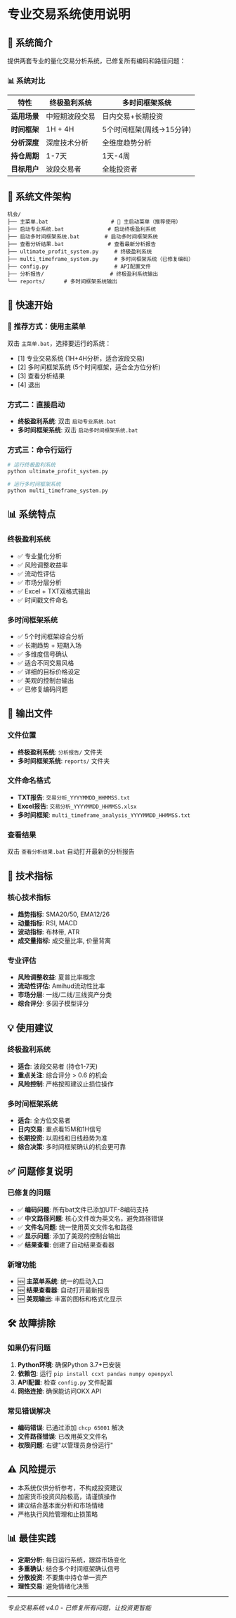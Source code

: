 # 专业交易系统使用说明

## 🚀 系统简介

提供两套专业的量化交易分析系统，已修复所有编码和路径问题：

### 📊 系统对比

| 特性 | 终极盈利系统 | 多时间框架系统 |
|------|-------------|---------------|
| **适用场景** | 中短期波段交易 | 日内交易+长期投资 |
| **时间框架** | 1H + 4H | 5个时间框架(周线→15分钟) |
| **分析深度** | 深度技术分析 | 全维度趋势分析 |
| **持仓周期** | 1-7天 | 1天-4周 |
| **目标用户** | 波段交易者 | 全能投资者 |

## 📁 系统文件架构

```
机会/
├── 主菜单.bat                    # 🚀 主启动菜单（推荐使用）
├── 启动专业系统.bat              # 启动终极盈利系统
├── 启动多时间框架系统.bat        # 启动多时间框架系统
├── 查看分析结果.bat              # 查看最新分析报告
├── ultimate_profit_system.py     # 终极盈利系统
├── multi_timeframe_system.py     # 多时间框架系统（已修复编码）
├── config.py                     # API配置文件
├── 分析报告/                     # 终极盈利系统输出
└── reports/      # 多时间框架系统输出
```

## 🎯 快速开始

### 🌟 推荐方式：使用主菜单
双击 `主菜单.bat`，选择要运行的系统：
- [1] 专业交易系统 (1H+4H分析，适合波段交易)
- [2] 多时间框架系统 (5个时间框架，适合全方位分析)
- [3] 查看分析结果
- [4] 退出

### 方式二：直接启动
- **终极盈利系统**: 双击 `启动专业系统.bat`
- **多时间框架系统**: 双击 `启动多时间框架系统.bat`

### 方式三：命令行运行
```bash
# 运行终极盈利系统
python ultimate_profit_system.py

# 运行多时间框架系统
python multi_timeframe_system.py
```

## 📊 系统特点

### 终极盈利系统
- ✅ 专业量化分析
- ✅ 风险调整收益率
- ✅ 流动性评估
- ✅ 市场分层分析
- ✅ Excel + TXT双格式输出
- ✅ 时间戳文件命名

### 多时间框架系统
- ✅ 5个时间框架综合分析
- ✅ 长期趋势 + 短期入场
- ✅ 多维度信号确认
- ✅ 适合不同交易风格
- ✅ 详细的目标价格设定
- ✅ 美观的控制台输出
- ✅ 已修复编码问题

## 📄 输出文件

### 文件位置
- **终极盈利系统**: `分析报告/` 文件夹
- **多时间框架系统**: `reports/` 文件夹

### 文件命名格式
- **TXT报告**: `交易分析_YYYYMMDD_HHMMSS.txt`
- **Excel报告**: `交易分析_YYYYMMDD_HHMMSS.xlsx`
- **多时间框架**: `multi_timeframe_analysis_YYYYMMDD_HHMMSS.txt`

### 查看结果
双击 `查看分析结果.bat` 自动打开最新的分析报告

## 🔧 技术指标

### 核心技术指标
- **趋势指标**: SMA20/50, EMA12/26
- **动量指标**: RSI, MACD
- **波动指标**: 布林带, ATR
- **成交量指标**: 成交量比率, 价量背离

### 专业评估
- **风险调整收益**: 夏普比率概念
- **流动性评估**: Amihud流动性比率
- **市场分层**: 一线/二线/三线资产分类
- **综合评分**: 多因子模型评分

## 💡 使用建议

### 终极盈利系统
- **适合**: 波段交易者 (持仓1-7天)
- **重点关注**: 综合评分 > 0.6 的机会
- **风险控制**: 严格按照建议止损位操作

### 多时间框架系统
- **适合**: 全方位交易者
- **日内交易**: 重点看15M和1H信号
- **长期投资**: 以周线和日线趋势为准
- **综合决策**: 多时间框架确认的机会更可靠

## ✅ 问题修复说明

### 已修复的问题
- ✅ **编码问题**: 所有bat文件已添加UTF-8编码支持
- ✅ **中文路径问题**: 核心文件改为英文名，避免路径错误
- ✅ **文件名问题**: 统一使用英文文件名和路径
- ✅ **显示问题**: 添加了美观的控制台输出
- ✅ **结果查看**: 创建了自动结果查看器

### 新增功能
- 🆕 **主菜单系统**: 统一的启动入口
- 🆕 **结果查看器**: 自动打开最新报告
- 🆕 **美观输出**: 丰富的图标和格式化显示

## 🛠️ 故障排除

### 如果仍有问题
1. **Python环境**: 确保Python 3.7+已安装
2. **依赖包**: 运行 `pip install ccxt pandas numpy openpyxl`
3. **API配置**: 检查 `config.py` 文件配置
4. **网络连接**: 确保能访问OKX API

### 常见错误解决
- **编码错误**: 已通过添加 `chcp 65001` 解决
- **文件路径错误**: 已改用英文文件名
- **权限问题**: 右键"以管理员身份运行"

## ⚠️ 风险提示

- 本系统仅供分析参考，不构成投资建议
- 加密货币投资风险极高，请谨慎操作
- 建议结合基本面分析和市场情绪
- 严格执行风险管理和止损策略

## 📊 最佳实践

- **定期分析**: 每日运行系统，跟踪市场变化
- **多重确认**: 结合多个时间框架确认信号
- **分散投资**: 不要集中持仓单一资产
- **理性交易**: 避免情绪化决策

---
*专业交易系统 v4.0 - 已修复所有问题，让投资更智能*